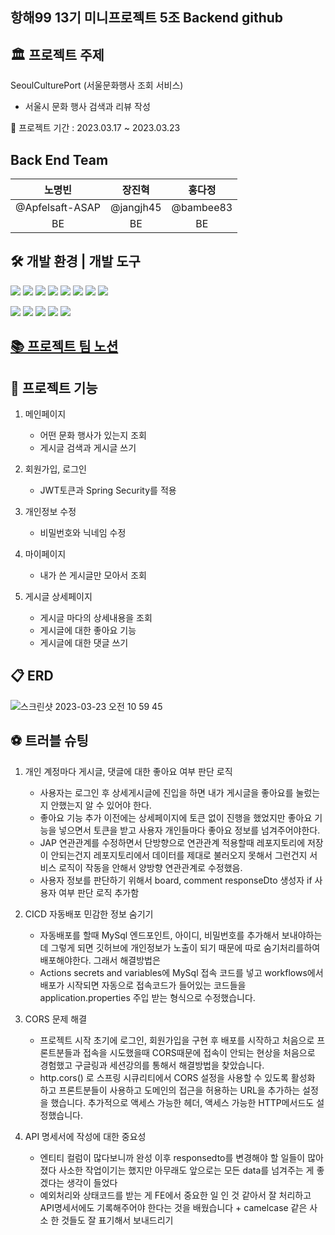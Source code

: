 ## 항해99 13기 미니프로젝트 5조 Backend github

## 🏛 프로젝트 주제
SeoulCulturePort (서울문화행사 조회 서비스)

* 서울시 문화 행사 검색과 리뷰 작성 

📅 프로젝트 기간 : 2023.03.17 ~ 2023.03.23

## Back End Team
|노명빈|장진혁|홍다정|
|:---:|:---:|:---:|
|@Apfelsaft-ASAP|@jangjh45|@bambee83|
|BE|BE|BE|

## 🛠 개발 환경 | 개발 도구 
<img src="https://img.shields.io/badge/Java-007396?style=flat-square&logo=Java&logoColor=white"/>  <img src="https://img.shields.io/badge/Spring-6DB33F?style=flat-square&logo=spring&logoColor=white"/>  <img src="https://img.shields.io/badge/SpringSecurity-6DB33F?style=flat-square&logo=SpringSecurity&logoColor=white"/>  <img src="https://img.shields.io/badge/SpringBoot-6DB33F?style=flat-square&logo=springboot&logoColor=white"/>  <img src="https://img.shields.io/badge/IntelliJIDEA-000000?style=flat-square&logo=IntelliJIDEA&logoColor=white"/>  <img src="https://img.shields.io/badge/github-181717?style=flat-square&logo=github&logoColor=white"/>  <img src="https://img.shields.io/badge/git-F05032?style=flat-square&logo=git&logoColor=white"/>  <img src="https://img.shields.io/badge/Postman-FF6C37?style=flat-square&logo=Postman&logoColor=white"/> 

<img src="https://img.shields.io/badge/AmazonEC2-FF9900?style=flat-square&logo=AmazonEC2&logoColor=white"/>  <img src="https://img.shields.io/badge/AmazonS3-569A31?style=flat-square&logo=AmazonS3&logoColor=white"/>  <img src="https://img.shields.io/badge/AmazonRDS-527FFF?style=flat-square&logo=AmazonRDS&logoColor=white"/>  <img src="https://img.shields.io/badge/MySQL-4479A1?style=flat-square&logo=MySQL&logoColor=white"/>  <img src="https://img.shields.io/badge/Ubuntu-E95420?style=flat-square&logo=Ubuntu&logoColor=white"/>

## [📚 프로젝트 팀 노션]([https://real-relish-378.notion.site/9C-W6-3-S-A-c6efadb6c1214d92a67c40b615a69d10](https://www.notion.so/native/5-SA-f4ebf090ac43441f88ff063a6ee7cd78?deepLinkOpenNewTab=true)) 

## 📲 프로젝트 기능
1. 메인페이지

    * 어떤 문화 행사가 있는지 조회
    * 게시글 검색과 게시글 쓰기

2. 회원가입, 로그인

    * JWT토큰과 Spring Security를 적용

3. 개인정보 수정

    * 비밀번호와 닉네임 수정

4. 마이페이지

    * 내가 쓴 게시글만 모아서 조회

5. 게시글 상세페이지

    * 게시글 마다의 상세내용을 조회
    * 게시글에 대한 좋아요 기능
    * 게시글에 대한 댓글 쓰기

## 📋 ERD
![스크린샷 2023-03-23 오전 10 59 45](https://user-images.githubusercontent.com/99319021/227106520-e7ec40fa-73a4-49de-9121-7104a1cbc300.png)

## ⚽ 트러블 슈팅

 1. 개인 계정마다 게시글, 댓글에 대한 좋아요 여부 판단 로직
    * 사용자는 로그인 후 상세게시글에 진입을 하면 내가 게시글을 좋아요를 눌렀는지 안했는지 알 수 있어야 한다. 
    * 좋아요 기능 추가 이전에는 상세페이지에 토큰 없이 진행을 했었지만 좋아요 기능을 넣으면서 토큰을 받고 사용자 개인들마다 좋아요 정보를 넘겨주어야한다.
    * JAP 연관관계를 수정하면서 단방향으로 연관관계 적용할때 레포지토리에 저장이 안되는건지 레포지토리에서 데이터를 제대로 불러오지 못해서 그런건지 서비스 로직이 작동을 안해서 양방향 연관관계로 수정했음.
    * 사용자 정보를 판단하기 위해서 board, comment responseDto 생성자 if 사용자 여부 판단 로직 추가함

2. CICD 자동배포 민감한 정보 숨기기
    * 자동배포를 할때 MySql 엔드포인트, 아이디, 비밀번호를 추가해서 보내야하는데 그렇게 되면 깃허브에 개인정보가 노출이 되기 때문에 따로 숨기처리를하여 배포해야한다. 그래서 해결방법은
    * Actions secrets and variables에 MySql 접속 코드를 넣고 workflows에서 배포가 시작되면 자동으로 접속코드가 들어있는 코드들을 application.properties 주입 받는 형식으로 수정했습니다.

3. CORS 문제 해결
    * 프로젝트 시작 초기에 로그인, 회원가입을 구현 후 배포를 시작하고 처음으로 프론트분들과 접속을 시도했을때 CORS때문에 접속이 안되는 현상을 처음으로 경험했고 구글링과 세션강의를 통해서 해결방법을 찾았습니다.
    * http.cors() 로 스프링 시큐리티에서 CORS 설정을 사용할 수 있도록 활성화 하고 프론트분들이 사용하고 도메인의 접근을 허용하는 URL을 추가하는 설정을 했습니다. 추가적으로 액세스 가능한 헤더, 액세스 가능한 HTTP메서드도 설정했습니다. 
 
4. API 명세서에 작성에 대한 중요성
    * 엔티티 컬럼이 많다보니까 완성 이후 responsedto를 변경해야 할 일들이 많아졌다 사소한 작업이기는 했지만 아무래도 앞으로는 모든 data를 넘겨주는 게 좋겠다는 생각이 들었다
    * 예외처리와 상태코드를 받는 게 FE에서 중요한 일 인 것 같아서 잘 처리하고 API명세서에도 기록해주어야 한다는 것을 배웠습니다  + camelcase 같은 사소 한 것들도 잘 표기해서 보내드리기
